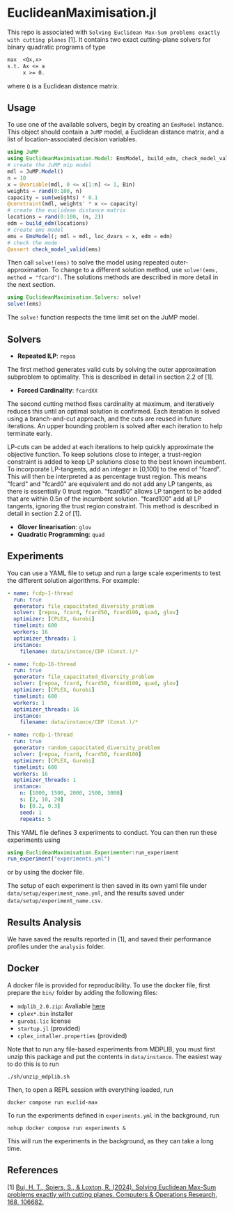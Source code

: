 # EuclideanMaximisation.jl

This repo is associated with `Solving Euclidean Max-Sum problems exactly with cutting planes` [1].
It contains two exact cutting-plane solvers for binary quadratic programs of type

```txt
max  <Qx,x>
s.t. Ax <= a
     x >= 0.
```

where `Q` is a Euclidean distance matrix.

## Usage

To use one of the available solvers, begin by creating an `EmsModel` instance.
This object should contain a `JuMP` model, a Euclidean distance matrix, and a list of location-associated decision variables.

```julia
using JuMP
using EuclideanMaximisation.Model: EmsModel, build_edm, check_model_valid
# create the JuMP mip model
mdl = JuMP.Model()
n = 10
x = @variable(mdl, 0 <= x[1:n] <= 1, Bin)
weights = rand(0:100, n)
capacity = sum(weights) * 0.1
@constraint(mdl, weights' * x <= capacity)
# create the euclidean distance matrix
locations = rand(0:100, (n, 2))
edm = build_edm(locations)
# create ems model
ems = EmsModel(; mdl = mdl, loc_dvars = x, edm = edm)
# check the mode
@assert check_model_valid(ems)
```

Then call `solve!(ems)` to solve the model using repeated outer-approximation.
To change to a different solution method, use `solve!(ems, method = "fcard")`.
The solutions methods are described in more detail in the next section.

```julia
using EuclideanMaximisation.Solvers: solve!
solve!(ems)
```

The `solve!` function respects the time limit set on the JuMP model.

## Solvers

- **Repeated ILP**: `repoa`

The first method generates valid cuts by solving the outer approximation subproblem to optimality.
This is described in detail in section 2.2 of [1].

- **Forced Cardinality**: `fcardXX`

The second cutting method fixes cardinality at maximum, and iteratively reduces this until an optimal solution is confirmed.
Each iteration is solved using a branch-and-cut approach, and the cuts are reused in future iterations.
An upper bounding problem is solved after each iteration to help terminate early.

LP-cuts can be added at each iterations to help quickly approximate the objective function.
To keep solutions close to integer, a trust-region constraint is added to keep LP solutions close to the best known incumbent.
To incorporate LP-tangents, add an integer in [0,100] to the end of "fcard".
This will then be interpreted a as percentage trust region.
This means "fcard" and "fcard0" are equivalent and do not add any LP tangents, as there is essentially 0 trust region.
"fcard50" allows LP tangent to be added that are within $0.5n$ of the incumbent solution.
"fcard100" add all LP tangents, ignoring the trust region constraint.
This method is described in detail in section 2.2 of [1].

- **Glover linearisation**: `glov`
- **Quadratic Programming**: `quad`

## Experiments

You can use a YAML file to setup and run a large scale experiments to test the different solution algorithms.
For example:

```yaml
- name: fcdp-1-thread
  run: true
  generator: file_capacitated_diversity_problem
  solver: [repoa, fcard, fcard50, fcard100, quad, glov]
  optimizer: [CPLEX, Gurobi]
  timelimit: 600
  workers: 16
  optimizer_threads: 1
  instance:
    filename: data/instance/CDP (Const.)/*

- name: fcdp-16-thread
  run: true
  generator: file_capacitated_diversity_problem
  solver: [repoa, fcard, fcard50, fcard100, quad, glov]
  optimizer: [CPLEX, Gurobi]
  timelimit: 600
  workers: 1
  optimizer_threads: 16
  instance:
    filename: data/instance/CDP (Const.)/*

- name: rcdp-1-thread
  run: true
  generator: random_capacitated_diversity_problem
  solver: [repoa, fcard, fcard50, fcard100]
  optimizer: [CPLEX, Gurobi]
  timelimit: 600
  workers: 16
  optimizer_threads: 1
  instance:
    n: [1000, 1500, 2000, 2500, 3000]
    s: [2, 10, 20]
    b: [0.2, 0.3]
    seed: 1
    repeats: 5
```

This YAML file defines 3 experiments to conduct.
You can then run these experiments using

```julia
using EuclideanMaximisation.Experimenter:run_experiment
run_experiment("experiments.yml")
```

or by using the docker file.

The setup of each experiment is then saved in its own yaml file under `data/setup/experiment_name.yml`, and the results saved under `data/setup/experiment_name.csv`.

## Results Analysis

We have saved the results reported in [1], and saved their performance profiles under the `analysis` folder.

## Docker

A docker file is provided for reproducibility.
To use the docker file, first prepare the `bin/` folder by adding the following files:

- `mdplib_2.0.zip`: Avaliable [here](https://universitatdevalencia-my.sharepoint.com/personal/rafael_marti_uv_es/_layouts/15/onedrive.aspx?id=%2Fpersonal%2Frafael%5Fmarti%5Fuv%5Fes%2FDocuments%2FMis%20Datos%2FPapers%2FMaximum%20Diversity%2FInstancias%2Fmdplib%5F2%2E0%2Ezip&parent=%2Fpersonal%2Frafael%5Fmarti%5Fuv%5Fes%2FDocuments%2FMis%20Datos%2FPapers%2FMaximum%20Diversity%2FInstancias&ga=1)
- `cplex*.bin` installer
- `gurobi.lic` license
- `startup.jl` (provided)
- `cplex_intaller.properties` (provided)

Note that to run any file-based experiments from MDPLIB, you must first unzip this package and put the contents in `data/instance`.
The easiest way to do this is to run

```shell
./sh/unzip_mdplib.sh
```

Then, to open a REPL session with everything loaded, run

```shell
docker compose run euclid-max
```

To run the experiments defined in `experiments.yml` in the background, run

```shell
nohup docker compose run experiments &
```

This will run the experiments in the background, as they can take a long time.

## References

[1] [Bui, H. T., Spiers, S., & Loxton, R. (2024). Solving Euclidean Max-Sum problems exactly with cutting planes. Computers & Operations Research, 168, 106682.](https://doi.org/10.1016/j.cor.2024.106682)
